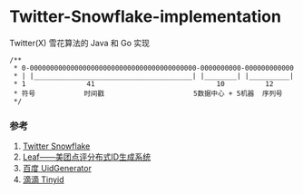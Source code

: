 # Twitter-Snowflake-implementation
Twitter(X) 雪花算法的 Java 和 Go 实现

```
/**
 * 0-00000000000000000000000000000000000000000-0000000000-000000000000
 * | |_______________________________________| |________| |__________|
 * 1               41                              10          12
 * 符号            时间戳                      5数据中心 + 5机器  序列号
 */
```

### 参考

1. [Twitter Snowflake](https://github.com/twitter-archive/snowflake)
2. [Leaf——美团点评分布式ID生成系统](https://tech.meituan.com/2017/04/21/mt-leaf.html)
2. [百度 UidGenerator](https://github.com/baidu/uid-generator/blob/master/README.zh_cn.md)
3. [滴滴 Tinyid](https://github.com/didi/tinyid)
